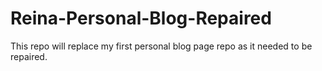 # Reina-Personal-Blog-Repaired
This repo will replace my first personal blog page repo as it needed to be repaired.
